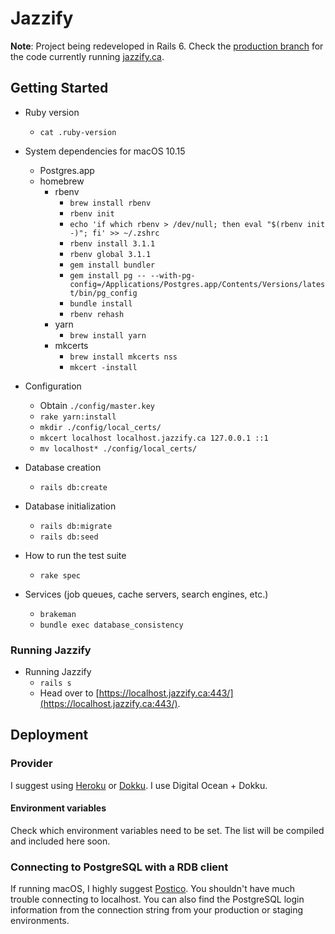 # Jazzify

**Note**: Project being redeveloped in Rails 6. Check the [production branch](https://github.com/SeanLF/jazzfest/tree/production) for the code currently running [jazzify.ca](https://jazzify.ca).

## Getting Started

* Ruby version
  * `cat .ruby-version`

* System dependencies for macOS 10.15
  * Postgres.app
  * homebrew
    * rbenv
      * `brew install rbenv`
      * `rbenv init`
      * `echo 'if which rbenv > /dev/null; then eval "$(rbenv init -)"; fi' >> ~/.zshrc`
      * `rbenv install 3.1.1`
      * `rbenv global 3.1.1`
      * `gem install bundler`
      * `gem install pg -- --with-pg-config=/Applications/Postgres.app/Contents/Versions/latest/bin/pg_config`
      * `bundle install`
      * `rbenv rehash`
    * yarn
      * `brew install yarn`
    * mkcerts
      * `brew install mkcerts nss`
      * `mkcert -install`

* Configuration
  * Obtain `./config/master.key`
  * `rake yarn:install`
  * `mkdir ./config/local_certs/`
  * `mkcert localhost localhost.jazzify.ca 127.0.0.1 ::1`
  * `mv localhost* ./config/local_certs/`

* Database creation
  * `rails db:create`

* Database initialization
  * `rails db:migrate`
  * `rails db:seed`

* How to run the test suite
  * `rake spec`

* Services (job queues, cache servers, search engines, etc.)
  * `brakeman`
  * `bundle exec database_consistency`

### Running Jazzify

* Running Jazzify
  * `rails s`
  * Head over to [https://localhost.jazzify.ca:443/](https://localhost.jazzify.ca:443/).

## Deployment

### Provider

I suggest using [Heroku](https://www.heroku.com) or [Dokku](http://dokku.viewdocs.io/dokku/).
I use Digital Ocean + Dokku.

#### Environment variables

Check which environment variables need to be set. The list will be compiled and included here soon.

### Connecting to PostgreSQL with a RDB client

If running macOS, I highly suggest [Postico](https://eggerapps.at/postico/). You shouldn't have much trouble connecting to localhost. You can also find the PostgreSQL login information from the connection string from your production or staging environments.